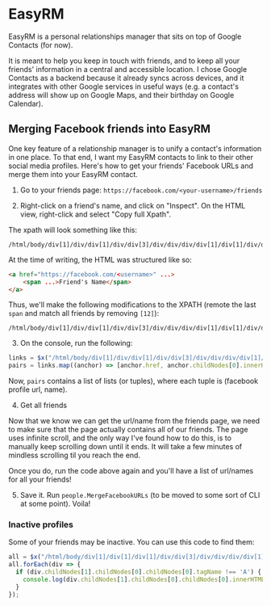 # EasyRM

EasyRM is a personal relationships manager that sits on top of Google Contacts (for now).

It is meant to help you keep in touch with friends, and to keep all your friends' information in a central
and accessible location. I chose Google Contacts as a backend because it already syncs across devices, and it
integrates with other Google services in useful ways (e.g. a contact's address will show up on Google Maps,
and their birthday on Google Calendar).


## Merging Facebook friends into EasyRM

One key feature of a relationship manager is to unify a contact's information in one place. To that end, I
want my EasyRM contacts to link to their other social media profiles. Here's how to get your friends' Facebook
URLs and merge them into your EasyRM contact.

1. Go to your friends page: `https://facebook.com/<your-username>/friends`

2. Right-click on a friend's name, and click on "Inspect". On the HTML view, right-click and select "Copy full Xpath".

The xpath will look something like this:
```
/html/body/div[1]/div/div[1]/div/div[3]/div/div/div/div[1]/div[1]/div/div/div[4]/div/div/div/div/div/div/div/div/div[3]/div[12]/div[2]/div[1]/a/span
```

At the time of writing, the HTML was structured like so:
```html
<a href="https://facebook.com/<username>" ...>
    <span ...>Friend's Name</span>
</a>
```

Thus, we'll make the following modifications to the XPATH (remote the last `span` and match all friends by removing `[12]`):
```
/html/body/div[1]/div/div[1]/div/div[3]/div/div/div/div[1]/div[1]/div/div/div[4]/div/div/div/div/div/div/div/div/div[3]/div/div[2]/div[1]/a
```

3. On the console, run the following:

```javascript
links = $x("/html/body/div[1]/div/div[1]/div/div[3]/div/div/div/div[1]/div[1]/div/div/div[4]/div/div/div/div/div/div/div/div/div[3]/div/div[2]/div[1]/a");
pairs = links.map((anchor) => [anchor.href, anchor.childNodes[0].innerHTML]);
```

Now, `pairs` contains a list of lists (or tuples), where each tuple is (facebook profile url, name).

4. Get all friends

Now that we know we can get the url/name from the friends page, we need to make sure that the page
actually contains all of our friends. The page uses infinite scroll, and the only way I've found
how to do this, is to manually keep scrolling down until it ends. It will take a few minutes of
mindless scrolling til you reach the end.

Once you do, run the code above again and you'll have a list of url/names for all your friends!

5. Save it. Run `people.MergeFacebookURLs` (to be moved to some sort of CLI at some point). Voila!

### Inactive profiles

Some of your friends may be inactive. You can use this code to find them:
```javascript
all = $x("/html/body/div[1]/div[1]/div[1]/div/div[3]/div/div/div/div[1]/div[1]/div/div/div[4]/div/div/div/div[1]/div/div/div/div/div[3]/div");
all.forEach(div => {
  if (div.childNodes[1].childNodes[0].childNodes[0].tagName !== 'A') {
    console.log(div.childNodes[1].childNodes[0].childNodes[0].innerHTML);
  }
});
```

